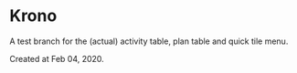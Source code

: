 # Krono

A test branch for the (actual) activity table, plan table and quick tile menu.

Created at Feb 04, 2020.
